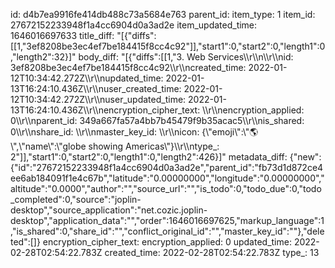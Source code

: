 id: d4b7ea9916fe414db488c73a5684e763
parent_id: 
item_type: 1
item_id: 27672152233948f1a4cc6904d0a3ad2e
item_updated_time: 1646016697633
title_diff: "[{\"diffs\":[[1,\"3ef8208be3ec4ef7be184415f8cc4c92\"]],\"start1\":0,\"start2\":0,\"length1\":0,\"length2\":32}]"
body_diff: "[{\"diffs\":[[1,\"3. Web Services\\\r\\\n\\\r\\\nid: 3ef8208be3ec4ef7be184415f8cc4c92\\\r\\\ncreated_time: 2022-01-12T10:34:42.272Z\\\r\\\nupdated_time: 2022-01-13T16:24:10.436Z\\\r\\\nuser_created_time: 2022-01-12T10:34:42.272Z\\\r\\\nuser_updated_time: 2022-01-13T16:24:10.436Z\\\r\\\nencryption_cipher_text: \\\r\\\nencryption_applied: 0\\\r\\\nparent_id: 349a667fa57a4bb7b45479f9b35acac5\\\r\\\nis_shared: 0\\\r\\\nshare_id: \\\r\\\nmaster_key_id: \\\r\\\nicon: {\\\"emoji\\\":\\\"🌎\\\",\\\"name\\\":\\\"globe showing Americas\\\"}\\\r\\\ntype_: 2\"]],\"start1\":0,\"start2\":0,\"length1\":0,\"length2\":426}]"
metadata_diff: {"new":{"id":"27672152233948f1a4cc6904d0a3ad2e","parent_id":"fb73d1d872ce4ee6ab184091f1e4c67b","latitude":"0.00000000","longitude":"0.00000000","altitude":"0.0000","author":"","source_url":"","is_todo":0,"todo_due":0,"todo_completed":0,"source":"joplin-desktop","source_application":"net.cozic.joplin-desktop","application_data":"","order":1646016697625,"markup_language":1,"is_shared":0,"share_id":"","conflict_original_id":"","master_key_id":""},"deleted":[]}
encryption_cipher_text: 
encryption_applied: 0
updated_time: 2022-02-28T02:54:22.783Z
created_time: 2022-02-28T02:54:22.783Z
type_: 13